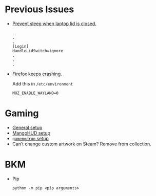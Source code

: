 # Previous Issues

- [Prevent sleep when laptop lid is closed.](https://faq.i3wm.org/question/5629/how-to-prevent-sleep-on-laptop-lid-close/index.html)
   ```
   .
   .
   .
   [Login]
   HandleLidSwitch=ignore
   .
   .
   .
   ```
 - [Firefox keeps crashing.](https://www.reddit.com/r/firefox/comments/1ebygmt/firefox_crashing_on_fedora_40_with_and_without/)

   Add this in `/etc/environment`
   ```
   MOZ_ENABLE_WAYLAND=0
   ```

# Gaming

- [General setup](https://www.reddit.com/r/linux_gaming/comments/zf6yer/setting_up_your_linux_gaming_system/)
- [MangoHUD setup](https://www.reddit.com/r/linux_gaming/comments/gbrnj1/how_to_install_and_use_mangohud_with_game/)
- [`gamemodrun` setup](https://www.reddit.com/r/linux/comments/1ff2aru/til_always_use_gamemoderun_for_proton_games/)
- Can’t change custom artwork on Steam? Remove from collection.

# BKM

- Pip
  ```
  python -m pip <pip arguments>
  ```

